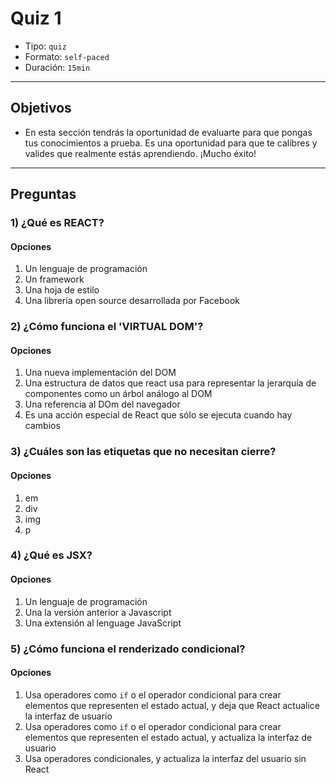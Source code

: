 # Quiz 1

- Tipo: `quiz`
- Formato: `self-paced`
- Duración: `15min`

***

## Objetivos

- En esta sección tendrás la oportunidad de evaluarte para que pongas tus
  conocimientos a prueba. Es una oportunidad para que te calibres y valides que
  realmente estás aprendiendo. ¡Mucho éxito!

***

## Preguntas

### 1) ¿Qué es REACT?

#### Opciones

1. Un lenguaje de programación
2. Un framework
3. Una hoja de estilo
4. Una librería open source desarrollada por Facebook

<solution style="display:none;">4</solution>

### 2) ¿Cómo funciona el 'VIRTUAL DOM'?

#### Opciones

1. Una nueva implementación del DOM
2. Una estructura de datos que react usa para representar la jerarquía de
componentes como un árbol análogo al DOM
3. Una referencia al DOm del navegador
4. Es una acción especial de React que sólo se ejecuta cuando hay cambios

<solution style="display:none;">2</solution>

### 3) ¿Cuáles son las etiquetas que no necesitan cierre?

#### Opciones

1. em
2. div
3. img
4. p

<solution style="display:none;">3</solution>

### 4) ¿Qué es JSX?

#### Opciones

1. Un lenguaje de programación
2. Una la versión anterior a Javascript 
3. Una extensión al lenguage JavaScript

<solution style="display:none;">3</solution>

### 5) ¿Cómo funciona el renderizado condicional?

#### Opciones

1. Usa operadores como `if` o el operador condicional para crear elementos que
representen el estado actual, y deja que React actualice la interfaz de
usuario
2. Usa operadores como `if` o el operador condicional para crear elementos que
representen el estado actual, y actualiza la interfaz de usuario 
3. Usa operadores condicionales, y actualiza la interfaz del usuario sin React

<solution style="display:none;">1</solution>
